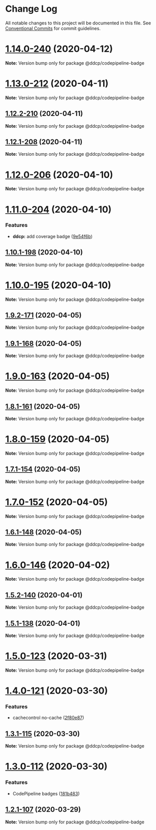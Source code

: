 # Change Log

All notable changes to this project will be documented in this file.
See [Conventional Commits](https://conventionalcommits.org) for commit guidelines.

# [1.14.0-240](https://github.com/curquhart/ddcp/compare/v1.13.0-212...v1.14.0-240) (2020-04-12)

**Note:** Version bump only for package @ddcp/codepipeline-badge





# [1.13.0-212](https://github.com/curquhart/ddcp/compare/v1.12.2-210...v1.13.0-212) (2020-04-11)

**Note:** Version bump only for package @ddcp/codepipeline-badge





## [1.12.2-210](https://github.com/curquhart/ddcp/compare/v1.12.1-208...v1.12.2-210) (2020-04-11)

**Note:** Version bump only for package @ddcp/codepipeline-badge





## [1.12.1-208](https://github.com/curquhart/ddcp/compare/v1.12.0-206...v1.12.1-208) (2020-04-11)

**Note:** Version bump only for package @ddcp/codepipeline-badge





# [1.12.0-206](https://github.com/curquhart/ddcp/compare/v1.11.0-204...v1.12.0-206) (2020-04-10)

**Note:** Version bump only for package @ddcp/codepipeline-badge





# [1.11.0-204](https://github.com/curquhart/ddcp/compare/v1.10.1-198...v1.11.0-204) (2020-04-10)


### Features

* **ddcp:** add coverage badge ([9e54f6b](https://github.com/curquhart/ddcp/commit/9e54f6bce55a480fffee5bfaa8eef3205789ce9a))





## [1.10.1-198](https://github.com/curquhart/ddcp/compare/v1.10.0-195...v1.10.1-198) (2020-04-10)

**Note:** Version bump only for package @ddcp/codepipeline-badge





# [1.10.0-195](https://github.com/curquhart/ddcp/compare/v1.9.2-171...v1.10.0-195) (2020-04-10)

**Note:** Version bump only for package @ddcp/codepipeline-badge





## [1.9.2-171](https://github.com/curquhart/ddcp/compare/v1.9.1-168...v1.9.2-171) (2020-04-05)

**Note:** Version bump only for package @ddcp/codepipeline-badge





## [1.9.1-168](https://github.com/curquhart/ddcp/compare/v1.9.0-163...v1.9.1-168) (2020-04-05)

**Note:** Version bump only for package @ddcp/codepipeline-badge





# [1.9.0-163](https://github.com/curquhart/ddcp/compare/v1.8.1-161...v1.9.0-163) (2020-04-05)

**Note:** Version bump only for package @ddcp/codepipeline-badge





## [1.8.1-161](https://github.com/curquhart/ddcp/compare/v1.8.0-159...v1.8.1-161) (2020-04-05)

**Note:** Version bump only for package @ddcp/codepipeline-badge





# [1.8.0-159](https://github.com/curquhart/ddcp/compare/v1.7.1-154...v1.8.0-159) (2020-04-05)

**Note:** Version bump only for package @ddcp/codepipeline-badge





## [1.7.1-154](https://github.com/curquhart/ddcp/compare/v1.7.0-152...v1.7.1-154) (2020-04-05)

**Note:** Version bump only for package @ddcp/codepipeline-badge





# [1.7.0-152](https://github.com/curquhart/ddcp/compare/v1.6.1-148...v1.7.0-152) (2020-04-05)

**Note:** Version bump only for package @ddcp/codepipeline-badge





## [1.6.1-148](https://github.com/curquhart/ddcp/compare/v1.6.0-146...v1.6.1-148) (2020-04-05)

**Note:** Version bump only for package @ddcp/codepipeline-badge





# [1.6.0-146](https://github.com/curquhart/ddcp/compare/v1.5.2-140...v1.6.0-146) (2020-04-02)

**Note:** Version bump only for package @ddcp/codepipeline-badge





## [1.5.2-140](https://github.com/curquhart/ddcp/compare/v1.5.1-138...v1.5.2-140) (2020-04-01)

**Note:** Version bump only for package @ddcp/codepipeline-badge





## [1.5.1-138](https://github.com/curquhart/ddcp/compare/v1.5.0-123...v1.5.1-138) (2020-04-01)

**Note:** Version bump only for package @ddcp/codepipeline-badge





# [1.5.0-123](https://github.com/curquhart/ddcp/compare/v1.4.0-121...v1.5.0-123) (2020-03-31)

**Note:** Version bump only for package @ddcp/codepipeline-badge





# [1.4.0-121](https://github.com/curquhart/ddcp/compare/v1.3.1-115...v1.4.0-121) (2020-03-30)


### Features

* cachecontrol no-cache ([2f80e87](https://github.com/curquhart/ddcp/commit/2f80e871ef02b03acefef97e78281ec99bc98489))





## [1.3.1-115](https://github.com/curquhart/ddcp/compare/v1.3.0-112...v1.3.1-115) (2020-03-30)

**Note:** Version bump only for package @ddcp/codepipeline-badge





# [1.3.0-112](https://github.com/curquhart/ddcp/compare/v1.2.1-107...v1.3.0-112) (2020-03-30)


### Features

* CodePipeline badges ([181b483](https://github.com/curquhart/ddcp/commit/181b483c0130b4ca8b64dde38cb5b6fa6259e444))





## [1.2.1-107](https://github.com/curquhart/ddcp/compare/v1.2.0-104...v1.2.1-107) (2020-03-29)

**Note:** Version bump only for package @ddcp/codepipeline-badge
